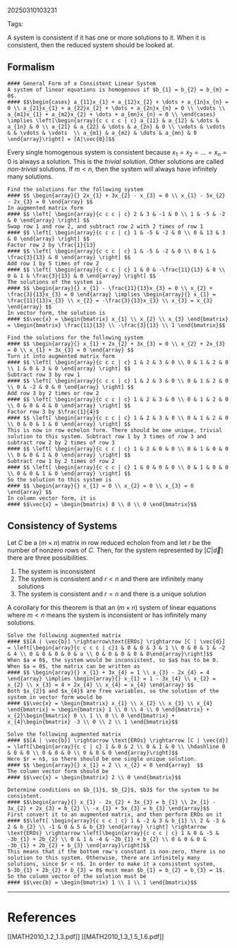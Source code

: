 20250310103231

Tags:

A system is consistent if it has one or more solutions to it. When it is consistent, then the reduced system should be looked at. 

## Formalism
```ad-formula
#### General Form of a Consistent Linear System
A system of linear equations is homogenous if $b_{1} = b_{2} = b_{m} = 0$. 
#### $$\begin{cases} a_{11}x_{1} + a_{12}x_{2} + \dots + a_{1n}x_{n} = 0 \\ a_{21}x_{1} + a_{22}x_{2} + \dots + a_{2n}x_{n} = 0 \\ \vdots \\ a_{m1}x_{1} + a_{m2}x_{2} + \dots + a_{mn}x_{n} = 0 \\ \end{cases} \implies \left[\begin{array}{c c c c | c} a_{11} & a_{12} & \dots & a_{1n} & 0 \\ a_{21} & a_{22} & \dots & a_{2n} & 0 \\ \vdots & \vdots & & \vdots & \vdots  \\ a_{m1} & a_{m2} & \dots & a_{mn} & 0 \end{array}\right] = [A|\vec{0}]$$
```

Every single homogenous system is consistent because $x_{1} = x_{2} = \dots = x_{n} = 0$ is always a solution. This is the *trivial solution*. Other solutions are called *non-trivial* solutions. If $m < n$, then the system will always have infinitely many solutions.
```ad-example
Find the solutions for the following system
#### $$ \begin{array}{} 2x_{1} + 3x_{2} - x_{3} = 0 \\ x_{1} - 5x_{2} - 2x_{3} = 0 \end{array} $$
In augmented matrix form
#### $$ \left[ \begin{array}{c c c | c} 2 & 3 & -1 & 0 \\ 1 & -5 & -2 & 0 \end{array} \right] $$
Swap row 1 and row 2, and subtract row 2 with 2 times of row 1
#### $$ \left[ \begin{array}{c c c | c} 1 & -5 & -2 & 0 \\ 0 & 13 & 3 & 0 \end{array} \right] $$
Factor row 2 by \frac{1}{13}
#### $$ \left[ \begin{array}{c c c | c} 1 & -5 & -2 & 0 \\ 0 & 1 & \frac{3}{13} & 0 \end{array} \right] $$
Add row 1 by 5 times of row 2
#### $$ \left[ \begin{array}{c c c | c} 1 & 0 & -\frac{11}{13} & 0 \\ 0 & 1 & \frac{3}{13} & 0 \end{array} \right] $$
The solutions of the system is
#### $$ \begin{array}{} x_{1} - \frac{11}{13}x_{3} = 0 \\ x_{2} + \frac{3}{13}x_{3} = 0 \end{array} \implies \begin{array}{} x_{1} = \frac{11}{13}x_{3} \\ x_{2} = -\frac{3}{13}x_{3} \\ x_{3} = x_{3} \end{array} $$
In vector form, the solution is
#### $$\vec{x} = \begin{bmatrix} x_{1} \\ x_{2} \\ x_{3} \end{bmatrix} = \begin{bmatrix} \frac{11}{13} \\ -\frac{3}{13} \\ 1 \end{bmatrix}$$
```

```ad-example
Find the solutions for the following system
#### $$ \begin{array}{} x_{1} + 2x_{2} + 3x_{3} = 0 \\ x_{2} + 2x_{3} = 0 \\ x_{1} + 3x_{3} = 0 \end{array} $$
Turn it into augmented matrix form
#### $$ \left[ \begin{array}{c c c | c} 1 & 2 & 3 & 0 \\ 0 & 1 & 2 & 0 \\ 1 & 0 & 3 & 0 \end{array} \right] $$
Subtract row 3 by row 1
#### $$ \left[ \begin{array}{c c c | c} 1 & 2 & 3 & 0 \\ 0 & 1 & 2 & 0 \\ 0 & -2 & 0 & 0 \end{array} \right] $$
Add row 3 by 2 times or row 2
#### $$ \left[ \begin{array}{c c c | c} 1 & 2 & 3 & 0 \\ 0 & 1 & 2 & 0 \\ 0 & 0 & 4 & 0 \end{array} \right] $$
Factor row 3 by $\frac{1}{4}$
#### $$ \left[ \begin{array}{c c c | c} 1 & 2 & 3 & 0 \\ 0 & 1 & 2 & 0 \\ 0 & 0 & 1 & 0 \end{array} \right] $$
This is now in row echelon form. There should be one unique, trivial solution to this system. Subtract row 1 by 3 times of row 3 and subtract row 2 by 2 times of row 3
#### $$ \left[ \begin{array}{c c c | c} 1 & 2 & 0 & 0 \\ 0 & 1 & 0 & 0 \\ 0 & 0 & 1 & 0 \end{array} \right] $$
Subtract row 1 by 2 times of row 2
#### $$ \left[ \begin{array}{c c c | c} 1 & 0 & 0 & 0 \\ 0 & 1 & 0 & 0 \\ 0 & 0 & 1 & 0 \end{array} \right] $$
So the solution to this system is
#### $$ \begin{array}{} x_{1} = 0 \\ x_{2} = 0 \\ x_{3} = 0 \end{array} $$
In column vector form, it is
#### $$\vec{x} = \begin{bmatrix} 0 \\ 0 \\ 0 \end{bmatrix}$$
```

## Consistency of Systems
Let $C$ be a $(m \times n)$ matrix in row reduced echolon from and let $r$ be the number of nonzero rows of $C$. Then, for the system represented by $[C | \vec{d}]$ there are three possibilities. 
1. The system is inconsistent
2. The system is consistent and $r < n$ and there are infinitely many solutions
3. The system is consistent and $r = n$ and there is a unique solution

A corollary for this theorem is that an $(m \times n )$ system of linear equations where $m < n$ means the system is inconsistent or has infinitely many solutions. 

```ad-example
Solve the following augmented matrix
#### $$[A | \vec{b}] \rightarrow\text{EROs} \rightarrow [C | \vec{d}] = \left[\begin{array}{c c c c | c}1 & 0 & 0 & 3 & 1 \\ 0 & 0 & 1 & -2 & 4 \\ 0 & 0 & 0 & 0 & a \\ 0 & 0 & 0 & 0 & 0\end{array}\right]$$
When $a ≠ 0$, the system would be inconsistent, so $a$ has to be 0. When $a = 0$, the matrix can be written as
#### $$ \begin{array}{} x_{1} + 3x_{4} = 1 \\ x_{3} - 2x_{4} = 4 \end{array} \implies \begin{array}{} x_{1} = 1 - 3x_{4} \\ x_{2} = x_{2} \\ x_{3} = 4 + 2x_{4} \\ x_{4} = x_{4} \end{array} $$
Both $x_{2}$ and $x_{4}$ are free variables, so the solution of the system in vector form would be
#### $$\vec{x} = \begin{bmatrix} x_{1} \\ x_{2} \\ x_{3} \\ x_{4} \end{bmatrix} = \begin{bmatrix} 1 \\ 0 \\ 4 \\ 0 \end{bmatrix} + x_{2}\begin{bmatrix} 0 \\ 1 \\ 0 \\ 0 \end{bmatrix} + x_{4}\begin{bmatrix} -3 \\ 0 \\ 2 \\ 1 \end{bmatrix}$$
```

```ad-example
Solve the following augmented matrix
#### $$[A | \vec{b}] \rightarrow \text{EROs} \rightarrow [C | \vec{d}] = \left[\begin{array}{c c | c} 1 & 0 & 2 \\ 0 & 1 & 0 \\ \hdashline 0 & 0 & 0 \\ 0 & 0 & 0 \\ 0 & 0 & 0 \end{array}\right]$$
Here $r = n$, so there should be one single unique solution. 
#### $$ \begin{array}{} x_{1} = 2 \\ x_{2} = 0 \end{array}  $$
The column vector form should be 
#### $$\vec{x} = \begin{bmatrix} 2 \\ 0 \end{bmatrix}$$
```

```ad-example
Determine conditions on $b_{1}$, $b_{2}$, $b3$ for the system to be consistent. 
#### $$\begin{array}{} x_{1} - 2x_{2} + 3x_{3} = b_{1} \\ 2x_{1} - 3x_{2} + 2x_{3} = b_{2} \\ -x_{1} + 5x_{3} = b_{3} \end{array}$$
First convert it to an augmented matrix, and then perform EROs on it
#### $$\left[ \begin{array}{c c c | c} 1 & -2 & 3 & b_{1} \\ 2 & -3 & 2 & b_{2} \\ -1 & 0 & 5 & b_{3} \end{array} \right] \rightarrow \text{EROs} \rightarrow \left[\begin{array}{c c c | c} 1 & 0 & -5 & -3b_{1} + 2b_{2} \\ 0 & 1 & -4 & -2b_{1} + b_{2} \\ 0 & 0 & 0 & -3b_{1} + 2b_{2} + b_{3} \end{array}\right]$$
This means that if the bottom row's constant is non-zero, there is no solution to this system. Otherwise, there are infinitely many solutions, since $r < n$. In order to make it a consistent system, $-3b_{1} + 2b_{2} + b_{3} = 0$ must mean $b_{1} = b_{2} = b_{3} = 1$. So the column vector of the solution must be 
#### $$\vec{b} = \begin{bmatrix} 1 \\ 1 \\ 1 \end{bmatrix}$$
```

___
# References
[[MATH2010_1.2_1.3.pdf]]
[[MATH2010_1.3_1.5_1.6.pdf]]
